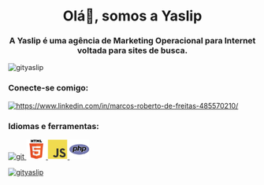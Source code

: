 <h1 align="center">Olá👋, somos a Yaslip</h1>
<h3 align="center">A Yaslip é uma agência de Marketing Operacional para Internet voltada para sites de busca.</h3>

<p align="left">
    <img src="https://komarev.com/ghpvc/?username=gityaslip&label=Profile%20views&color=0e75b6&style=flat"
        alt="gityaslip" />
</p>


<h3 align="left">Conecte-se comigo:</h3>
<p align="left">
    <a href="https://linkedin.com/in/https://www.linkedin.com/in/marcos-roberto-de-freitas-485570210/"
        target="blank"><img align="center"
            src="https://raw.githubusercontent.com/rahuldkjain/github-profile-readme-generator/master/src/images/icons/Social/linked-in-alt.svg"
            alt="https://www.linkedin.com/in/marcos-roberto-de-freitas-485570210/" height="30" width="40" /></a>
</p>

<h3 align="left">Idiomas e ferramentas:</h3>
<p align="left"> <a href="https://git-scm.com/" target="_blank" rel="noreferrer">
        <img src="https://www.vectorlogo.zone/logos/git-scm/git-scm-icon.svg" alt="git" width="40" height="40" /> </a>
    <a href="https://www.w3.org/html/" target="_blank" rel="noreferrer">
        <img src="https://raw.githubusercontent.com/devicons/devicon/master/icons/html5/html5-original-wordmark.svg"
            alt="html5" width="40" height="40" />
    </a>
    <a href="https://developer.mozilla.org/en-US/docs/Web/JavaScript" target="_blank" rel="noreferrer">
        <img src="https://raw.githubusercontent.com/devicons/devicon/master/icons/javascript/javascript-original.svg"
            alt="javascript" width="40" height="40" />
    </a>
    <a href="https://www.php.net" target="_blank" rel="noreferrer">
        <img src="https://raw.githubusercontent.com/devicons/devicon/master/icons/php/php-original.svg" alt="php"
            width="40" height="40" />
    </a>
</p>



<p>
   <a href="https://www.yaslip.com.br"> <img align="center" src="https://yaslip.com.br/imagens-y/logonome.png" alt="gityaslip" /></a>
</p>

